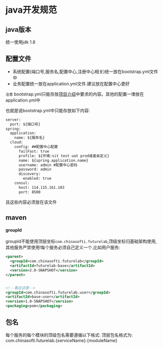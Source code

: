 # java开发规范

## java版本

统一使用jdk 1.8

## 配置文件

- 系统配置(端口号,服务名,配置中心,注册中心相关)统一放在bootstrap.yml文件中
- 业务配置统一放在application.yml文件.建议放在配置中心更好

`注意` bootstrap.yml只能存放[项目介绍](https://devcloud.huaweicloud.com/wiki/project/962471ba833145a1bdd663ae18b995de/wiki/view/doc/318838)中要求的内容。其他的配置一律放在application.yml中

也就是说bootstrap.yml中只能存放如下内容:
```xml
server:
  port: ${端口号}
spring:
  application:
    name: ${服务名}
  cloud:
    config: ##配置中心配置
      failFast: true
      profile: ${环境:sit test uat prod或者自定义}
      name: ${spring.application.name}
      username: admin #配置中心密码
      password: admin
      discovery:
        enabled: true
    consul:
      host: 114.115.161.103
      port: 8500
```
且这些内容必须放在该文件

## maven

#### groupId
groupId不能使用顶层坐标`com.chinasofti.futurelab`,顶级坐标归基础架构使用,其他服务严禁使用!每个服务必须自己定义一个.比如用户服务:
```xml
<parent>
  <groupId>com.chinasofti.futurelab</groupId>
  <artifactId>futurelab-base</artifactId>
  <version>2.0-SNAPSHOT</version>
</parent>


<!--看这这里-->
<groupId>com.chinasofti.futurelab.user</groupId> 
<artifactId>base-user</artifactId>
<version>1.0-SNAPSHOT</version>
<packaging>pom</packaging>
```

## 包名

每个服务的每个模块的顶级包名需要遵循以下格式:
顶层包名格式为: com.chinasofti.futurelab.{serviceName}.{moduleName}